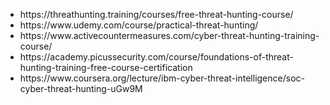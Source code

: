 
<ul>
  <li>https://threathunting.training/courses/free-threat-hunting-course/ </li>
<li>https://www.udemy.com/course/practical-threat-hunting/</li>
<li>https://www.activecountermeasures.com/cyber-threat-hunting-training-course/</li>
<li>https://academy.picussecurity.com/course/foundations-of-threat-hunting-training-free-course-certification</li>
<li>https://www.coursera.org/lecture/ibm-cyber-threat-intelligence/soc-cyber-threat-hunting-uGw9M</li>
  </ul>

